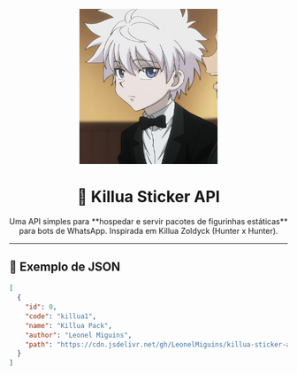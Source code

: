 <p align="center">
  <img src="icon/icon.jpg" alt="Killua Zoldyck" width="250"/>
</p>

<h1 align="center">🧊 Killua Sticker API</h1>

<p align="center">
  Uma API simples para **hospedar e servir pacotes de figurinhas estáticas** para bots de WhatsApp. Inspirada em Killua Zoldyck (Hunter x Hunter).
</p>

---

## 📁 Exemplo de JSON

```json
[
  {
    "id": 0,
    "code": "killua1",
    "name": "Killua Pack",
    "author": "Leonel Miguins",
    "path": "https://cdn.jsdelivr.net/gh/LeonelMiguins/killua-sticker-api@main/packs/killua1/"
  }
]
